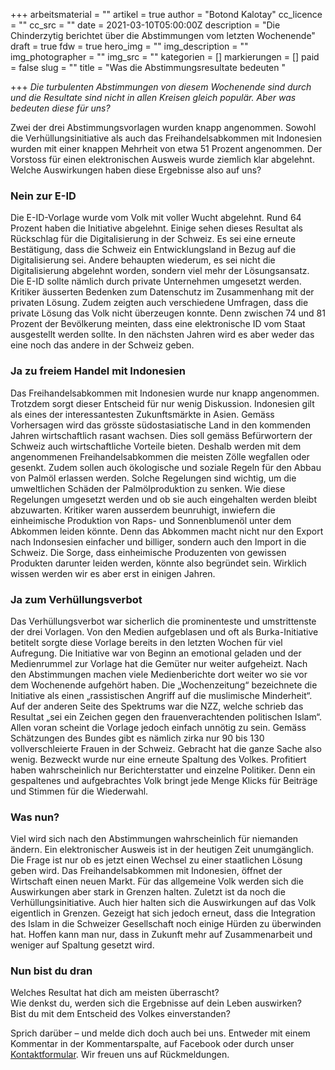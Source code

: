 +++
arbeitsmaterial = ""
artikel = true
author = "Botond Kalotay"
cc_licence = ""
cc_src = ""
date = 2021-03-10T05:00:00Z
description = "Die Chinderzytig berichtet über die Abstimmungen vom letzten Wochenende"
draft = true
fdw = true
hero_img = ""
img_description = ""
img_photographer = ""
img_src = ""
kategorien = []
markierungen = []
paid = false
slug = ""
title = "Was die Abstimmungsresultate bedeuten "

+++
_Die turbulenten Abstimmungen von diesem Wochenende sind durch und die Resultate sind nicht in allen Kreisen gleich populär. Aber was bedeuten diese für uns?_

Zwei der drei Abstimmungsvorlagen wurden knapp angenommen. Sowohl die Verhüllungsinitiative als auch das Freihandelsabkommen mit Indonesien wurden mit einer knappen Mehrheit von etwa 51 Prozent angenommen. Der Vorstoss für einen elektronischen Ausweis wurde ziemlich klar abgelehnt. Welche Auswirkungen haben diese Ergebnisse also auf uns?

### Nein zur E-ID

Die E-ID-Vorlage wurde vom Volk mit voller Wucht abgelehnt. Rund 64 Prozent haben die Initiative abgelehnt. Einige sehen dieses Resultat als Rückschlag für die Digitalisierung in der Schweiz. Es sei eine erneute Bestätigung, dass die Schweiz ein Entwicklungsland in Bezug auf die Digitalisierung sei. Andere behaupten wiederum, es sei nicht die Digitalisierung abgelehnt worden, sondern viel mehr der Lösungsansatz. Die E-ID sollte nämlich durch private Unternehmen umgesetzt werden. Kritiker äusserten Bedenken zum Datenschutz im Zusammenhang mit der privaten Lösung. Zudem zeigten auch verschiedene Umfragen, dass die private Lösung das Volk nicht überzeugen konnte. Denn zwischen 74 und 81 Prozent der Bevölkerung meinten, dass eine elektronische ID vom Staat ausgestellt werden sollte. In den nächsten Jahren wird es aber weder das eine noch das andere in der Schweiz geben.

### Ja zu freiem Handel mit Indonesien

Das Freihandelsabkommen mit Indonesien wurde nur knapp angenommen. Trotzdem sorgt dieser Entscheid für nur wenig Diskussion. Indonesien gilt als eines der interessantesten Zukunftsmärkte in Asien. Gemäss Vorhersagen wird das grösste südostasiatische Land in den kommenden Jahren wirtschaftlich rasant wachsen. Dies soll gemäss Befürwortern der Schweiz auch wirtschaftliche Vorteile bieten. Deshalb werden mit dem angenommenen Freihandelsabkommen die meisten Zölle wegfallen oder gesenkt. Zudem sollen auch ökologische und soziale Regeln für den Abbau von Palmöl erlassen werden. Solche Regelungen sind wichtig, um die umweltlichen Schäden der Palmölproduktion zu senken. Wie diese Regelungen umgesetzt werden und ob sie auch eingehalten werden bleibt abzuwarten. Kritiker waren ausserdem beunruhigt, inwiefern die einheimische Produktion von Raps- und Sonnenblumenöl unter dem Abkommen leiden könnte. Denn das Abkommen macht nicht nur den Export nach Indonsesien einfacher und billiger, sondern auch den Import in die Schweiz. Die Sorge, dass einheimische Produzenten von gewissen Produkten darunter leiden werden, könnte also begründet sein. Wirklich wissen werden wir es aber erst in einigen Jahren.

### Ja zum Verhüllungsverbot

Das Verhüllungsverbot war sicherlich die prominenteste und umstrittenste der drei Vorlagen. Von den Medien aufgeblasen und oft als Burka-Initiative betitelt sorgte diese Vorlage bereits in den letzten Wochen für viel Aufregung. Die Initiative war von Beginn an emotional geladen und der Medienrummel zur Vorlage hat die Gemüter nur weiter aufgeheizt. Nach den Abstimmungen machen viele Medienberichte dort weiter wo sie vor dem Wochenende aufgehört haben. Die „Wochenzeitung“ bezeichnete die Initiative als einen „rassistischen Angriff auf die muslimische Minderheit“. Auf der anderen Seite des Spektrums war die NZZ, welche schrieb das Resultat „sei ein Zeichen gegen den frauenverachtenden politischen Islam“. Allen voran scheint die Vorlage jedoch einfach unnötig zu sein. Gemäss Schätzungen des Bundes gibt es nämlich zirka nur 90 bis 130 vollverschleierte Frauen in der Schweiz. Gebracht hat die ganze Sache also wenig. Bezweckt wurde nur eine erneute Spaltung des Volkes. Profitiert haben wahrscheinlich nur Berichterstatter und einzelne Politiker. Denn ein gespaltenes und aufgebrachtes Volk bringt jede Menge Klicks für Beiträge und Stimmen für die Wiederwahl.

### Was nun?

Viel wird sich nach den Abstimmungen wahrscheinlich für niemanden ändern. Ein elektronischer Ausweis ist in der heutigen Zeit unumgänglich. Die Frage ist nur ob es jetzt einen Wechsel zu einer staatlichen Lösung geben wird. Das Freihandelsabkommen mit Indonesien, öffnet der Wirtschaft einen neuen Markt. Für das allgemeine Volk werden sich die Auswirkungen aber stark in Grenzen halten. Zuletzt ist da noch die Verhüllungsinitiative. Auch hier halten sich die Auswirkungen auf das Volk eigentlich in Grenzen. Gezeigt hat sich jedoch erneut, dass die Integration des Islam in die Schweizer Gesellschaft noch einige Hürden zu überwinden hat. Hoffen kann man nur, dass in Zukunft mehr auf Zusammenarbeit und weniger auf Spaltung gesetzt wird.

### Nun bist du dran

Welches Resultat hat dich am meisten überrascht?  
Wie denkst du, werden sich die Ergebnisse auf dein Leben auswirken?  
Bist du mit dem Entscheid des Volkes einverstanden?

Sprich darüber – und melde dich doch auch bei uns. Entweder mit einem Kommentar in der Kommentarspalte, auf Facebook oder durch unser [Kontaktformular](https://www.chinderzytig.ch/kontakt/). Wir freuen uns auf Rückmeldungen.